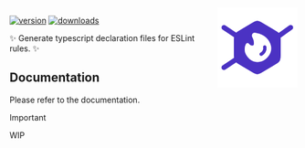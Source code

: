 <!-- Badges -->
[src-version]: https://img.shields.io/npm/v/@witheslint/generate-dts?style=flat&color=444&label=version
[src-download]: https://img.shields.io/npm/dm/@witheslint/generate-dts?style=flat&color=444&label=download
[href-npm]: https://npmjs.com/package/@witheslint/generate-dts

<img src="https://github.com/witheslint/static/raw/main/icons/witheslint.svg" alt="ESLint" align="right" width="140" height="140">

[![version][src-version]][href-npm]
[![downloads][src-download]][href-npm]

✨ Generate typescript declaration files for ESLint rules. ✨

## Documentation

Please refer to the documentation.

> [!IMPORTANT]
> WIP
